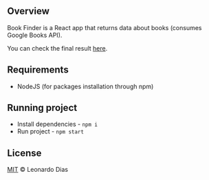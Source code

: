 ## Overview

Book Finder is a React app that returns data about books (consumes Google Books API).

You can check the final result [here](https://youtu.be/DDm0M_rZLJo).

## Requirements

- NodeJS (for packages installation through npm)

## Running project

- Install dependencies - `npm i`
- Run project - `npm start`

## License

[MIT](https://github.com/LeonardoDM/reactjs-book-finder/blob/master/LICENSE) © Leonardo Dias